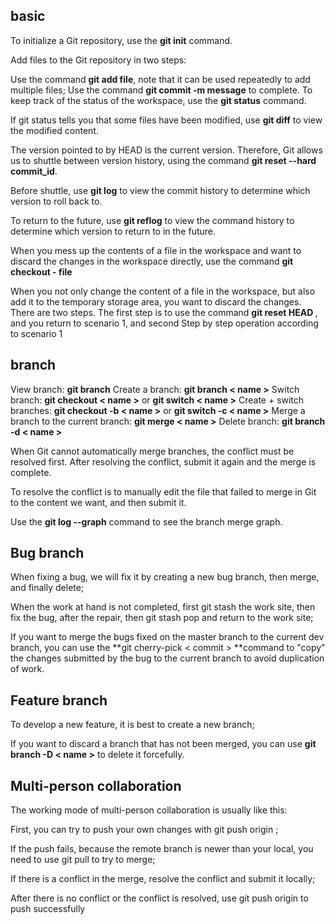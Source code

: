 ## basic 
To initialize a Git repository, use the **git init** command.

Add files to the Git repository in two steps:

Use the command **git add file**, note that it can be used repeatedly to add multiple files;
Use the command **git commit -m message** to complete.
To keep track of the status of the workspace, use the **git status** command.

If git status tells you that some files have been modified, use **git diff** to view the modified content.

The version pointed to by HEAD is the current version. Therefore, Git allows us to shuttle between version history, using the command **git reset --hard commit_id**.

Before shuttle, use **git log** to view the commit history to determine which version to roll back to.

To return to the future, use **git reflog** to view the command history to determine which version to return to in the future.

When you mess up the contents of a file in the workspace and want to discard the changes in the workspace directly, use the command **git checkout - file**

When you not only change the content of a file in the workspace, but also add it to the temporary storage area, you want to discard the changes. There are two steps. The first step is to use the command **git reset HEAD <file>**, and you return to scenario 1, and second Step by step operation according to scenario 1

## branch
View branch: **git branch**
Create a branch: **git branch < name >**
Switch branch: **git checkout < name >** or **git switch < name >**
Create + switch branches: **git checkout -b < name >** or **git switch -c < name >**
Merge a branch to the current branch: **git merge < name >**
Delete branch: **git branch -d < name >**

When Git cannot automatically merge branches, the conflict must be resolved first. After resolving the conflict, submit it again and the merge is complete.

To resolve the conflict is to manually edit the file that failed to merge in Git to the content we want, and then submit it.

Use the **git log --graph** command to see the branch merge graph.
## Bug branch
When fixing a bug, we will fix it by creating a new bug branch, then merge, and finally delete;

When the work at hand is not completed, first git stash the work site, then fix the bug, after the repair, then git stash pop and return to the work site;

If you want to merge the bugs fixed on the master branch to the current dev branch, you can use the **git cherry-pick < commit > **command to "copy" the changes submitted by the bug to the current branch to avoid duplication of work.
## Feature branch
To develop a new feature, it is best to create a new branch;

If you want to discard a branch that has not been merged, you can use **git branch -D < name >** to delete it forcefully.
## Multi-person collaboration
The working mode of multi-person collaboration is usually like this:

First, you can try to push your own changes with git push origin <branch-name>;

If the push fails, because the remote branch is newer than your local, you need to use git pull to try to merge;

If there is a conflict in the merge, resolve the conflict and submit it locally;

After there is no conflict or the conflict is resolved, use git push origin <branch-name> to push successfully